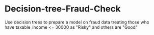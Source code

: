 # Decision-tree-Fraud-Check
Use decision trees to prepare a model on fraud data  treating those who have taxable_income &lt;= 30000 as "Risky" and others are "Good"

